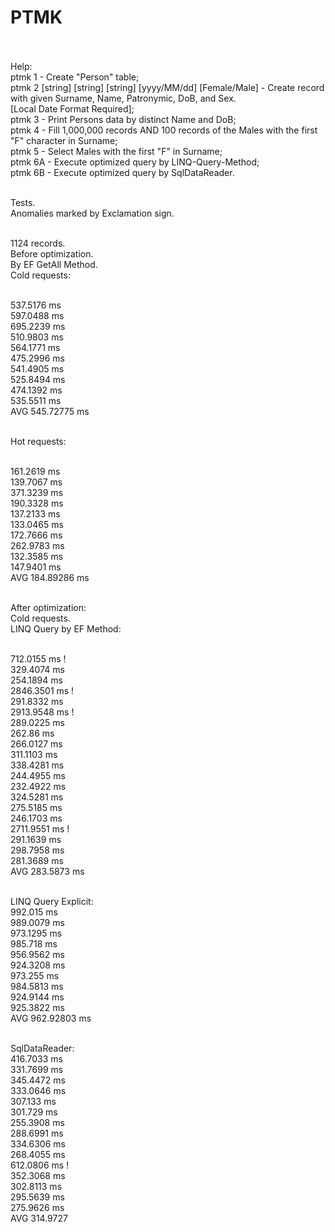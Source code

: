 ﻿# PTMK<br><br>

Help:<br>
ptmk 1 - Create \"Person\" table;<br>
ptmk 2 [string] [string] [string] [yyyy/MM/dd] [Female/Male] - Create record with given Surname, Name, Patronymic, DoB, and Sex.<br>
[Local Date Format Required];<br>
ptmk 3 - Print Persons data by distinct Name and DoB;<br>
ptmk 4 - Fill 1,000,000 records AND 100 records of the Males with the first \"F\" character in Surname;<br>
ptmk 5 - Select Males with the first \"F\" in Surname;<br>
ptmk 6A - Execute optimized query by LINQ-Query-Method;<br>
ptmk 6B - Execute optimized query by SqlDataReader.<br><br>


Tests.<br>
Anomalies marked by Exclamation sign.<br><br>

1124 records.<br>
Before optimization.<br>
By EF GetAll Method.<br>
Cold requests:<br><br>

537.5176 ms<br>
597.0488 ms<br>
695.2239 ms<br>
510.9803 ms<br>
564.1771 ms<br>
475.2996 ms<br>
541.4905 ms<br>
525.8494 ms<br>
474.1392 ms<br>
535.5511 ms<br>
AVG 545.72775 ms<br><br>

Hot requests:<br><br>

161.2619 ms<br>
139.7067 ms<br>
371.3239 ms<br>
190.3328 ms<br>
137.2133 ms<br>
133.0465 ms<br>
172.7666 ms<br>
262.9783 ms<br>
132.3585 ms<br>
147.9401 ms<br>
AVG 184.89286 ms<br><br>

After optimization:<br>
Cold requests.<br>
LINQ Query by EF Method:<br><br>

712.0155 ms !<br>
329.4074 ms<br>
254.1894 ms<br>
2846.3501 ms !<br>
291.8332 ms<br>
2913.9548 ms !<br>
289.0225 ms<br>
262.86 ms<br>
266.0127 ms<br>
311.1103 ms<br>
338.4281 ms<br>
244.4955 ms<br>
232.4922 ms<br>
324.5281 ms<br>
275.5185 ms<br>
246.1703 ms<br>
2711.9551 ms !<br>
291.1639 ms<br>
298.7958 ms<br>
281.3689 ms<br>
AVG 283.5873 ms<br><br>

LINQ Query Explicit:<br>
992.015 ms<br>
989.0079 ms<br>
973.1295 ms<br>
985.718 ms<br>
956.9562 ms<br>
924.3208 ms<br>
973.255 ms<br>
984.5813 ms<br>
924.9144 ms<br>
925.3822 ms<br>
AVG 962.92803 ms<br><br>

SqlDataReader:<br>
416.7033 ms<br>
331.7699 ms<br>
345.4472 ms<br>
333.0646 ms<br>
307.133 ms<br>
301.729 ms<br>
255.3908 ms<br>
288.6991 ms<br>
334.6306 ms<br>
268.4055 ms<br>
612.0806 ms !<br>
352.3068 ms<br>
302.8113 ms<br>
295.5639 ms<br>
275.9626 ms<br>
AVG 314.9727
